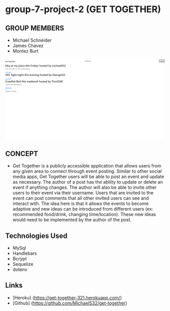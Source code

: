 # group-7-project-2 (GET TOGETHER)

## GROUP MEMBERS

- Michael Schneider
- James Chavez
- Montez Burt

![image](assets/images/get-together.PNG)

## CONCEPT

- Get Together is a publicly accessible application that allows users from any given area to connect through event posting.
Similar to other social media apps, Get Together users will be able to post an event and update as necessary. The author of a post has the ability to update or delete an event if anything changes. The author will also be able to invite other users to their event via their username.
Users that are invited to the event can post comments that all other invited users can see and interact with. The idea here is that it allows the events to become adaptive and new ideas can be introduced from different users (ex: recommended food/drink, changing time/location). These new ideas would need to be implemented by the author of the post.


## Technologies Used
- MySql
- Handlebars
- Bcrypt
- Sequelize
- dotenv


## Links

- [Heroku] (https://get-together-321.herokuapp.com/)
- [Github] (https://github.com/MichaelS32/get-together)
